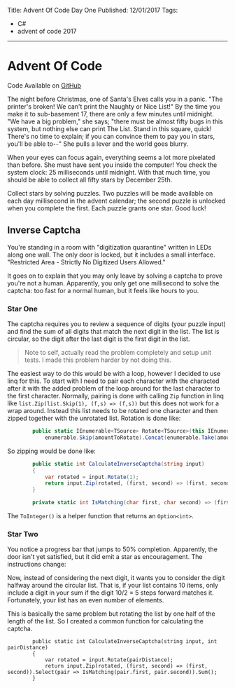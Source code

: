 Title: Advent Of Code Day One
Published: 12/01/2017
Tags: 
  - C#
  - advent of code 2017
---

# Advent Of Code

Code Available on [GitHub](https://github.com/mrjavaguy/adventofcode2017)

The night before Christmas, one of Santa's Elves calls you in a panic. "The printer's broken! We can't print the Naughty or Nice List!" By the time you make it to sub-basement 17, there are only a few minutes until midnight. "We have a big problem," she says; "there must be almost fifty bugs in this system, but nothing else can print The List. Stand in this square, quick! There's no time to explain; if you can convince them to pay you in stars, you'll be able to--" She pulls a lever and the world goes blurry.

When your eyes can focus again, everything seems a lot more pixelated than before. She must have sent you inside the computer! You check the system clock: 25 milliseconds until midnight. With that much time, you should be able to collect all fifty stars by December 25th.

Collect stars by solving puzzles. Two puzzles will be made available on each day millisecond in the advent calendar; the second puzzle is unlocked when you complete the first. Each puzzle grants one star. Good luck!

## Inverse Captcha

You're standing in a room with "digitization quarantine" written in LEDs along one wall. The only door is locked, but it includes a small interface. "Restricted Area - Strictly No Digitized Users Allowed."

It goes on to explain that you may only leave by solving a captcha to prove you're not a human. Apparently, you only get one millisecond to solve the captcha: too fast for a normal human, but it feels like hours to you.

### Star One

The captcha requires you to review a sequence of digits (your puzzle input) and find the sum of all digits that match the next digit in the list. The list is circular, so the digit after the last digit is the first digit in the list.

> Note to self, actually read the problem completely and setup unit tests. I made this problem harder by not doing this.

The easiest way to do this would be with a loop, however I decided to use linq for this. To start with I need to pair each character with the characted after it with the added problem of the loop around for the last character to the first character. Normally, pairing is done with calling `Zip` function in linq like `list.Zip(list.Skip(1), (f,s) => (f,s))` but this does not work for a wrap around. Instead this list needs to be rotated one character and then zipped together with the unrotated list. Rotation is done like:

```csharp
        public static IEnumerable<TSource> Rotate<TSource>(this IEnumerable<TSource> enumerable, int amountToRotate) =>
            enumerable.Skip(amountToRotate).Concat(enumerable.Take(amountToRotate));
```

So zipping would be done like:

```csharp
        public static int CalculateInverseCaptcha(string input)
        {
            var rotated = input.Rotate(1);
            return input.Zip(rotated, (first, second) => (first, second)).Select(pair => IsMatching(pair.first, pair.second)).Sum();
        }

        private static int IsMatching(char first, char second) => (first == second) ? first.ToInteger().Match(() => 0, (value) => value) : 0;
```

The `ToInteger()` is a helper function that returns an `Option<int>`.

### Star Two

You notice a progress bar that jumps to 50% completion. Apparently, the door isn't yet satisfied, but it did emit a star as encouragement. The instructions change:

Now, instead of considering the next digit, it wants you to consider the digit halfway around the circular list. That is, if your list contains 10 items, only include a digit in your sum if the digit 10/2 = 5 steps forward matches it. Fortunately, your list has an even number of elements.

This is basically the same problem but rotating the list by one half of the length of the list. So I created a common function for calculating the captcha.

```
        public static int CalculateInverseCaptcha(string input, int pairDistance)
        {
            var rotated = input.Rotate(pairDistance);
            return input.Zip(rotated, (first, second) => (first, second)).Select(pair => IsMatching(pair.first, pair.second)).Sum();
        }
```